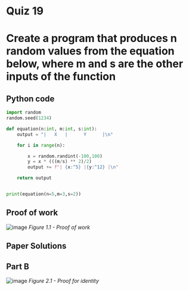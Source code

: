 # Quiz 19 
# Create a program that produces n random values from the equation below, where m and s are the other inputs of the function 

## Python code 
```.py
import random
random.seed(1234)

def equation(n:int, m:int, s:int):
    output = "|   X   |      Y      |\n"

    for i in range(n):

        x = random.randint(-100,100)
        y = x * (((m/s) ** 2)/2)
        output += f"| {x:^5} |{y:^12} |\n"

    return output


print(equation(n=5,m=3,s=2))
```

## Proof of work
![image](https://github.com/user-attachments/assets/7707833c-0bd2-4e29-b6fc-0f5995b5c13f)
*Figure 1.1 - Proof of work*

## Paper Solutions 
## Part B 
![image](https://github.com/user-attachments/assets/847ed227-f70c-45f1-a129-5bb5fcf2316b)
*Figure 2.1 - Proof for identity*
